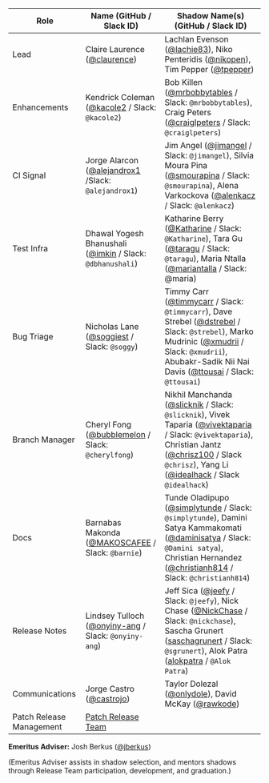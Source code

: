 | **Role** | **Name** (**GitHub / Slack ID**)  | **Shadow Name(s) (GitHub / Slack ID)** |
| ------ | ------ | ------ |
| Lead |  Claire Laurence ([@claurence](https://github.com/claurence)) | Lachlan Evenson ([@lachie83](https://github.com/lachie83)), Niko Penteridis ([@nikopen](https://github.com/nikopen)), Tim Pepper ([@tpepper](https://github.com/tpepper)) |
| Enhancements | Kendrick Coleman ([@kacole2](https://github.com/kacole2) / Slack: `@kacole2`) | Bob Killen ([@mrbobbytables](https://github.com/mrbobbytables) / Slack: `@mrbobbytables`), Craig Peters ([@craiglpeters](https://github.com/craiglpeters) / Slack: `@craiglpeters`) |
| CI Signal | Jorge Alarcon ([@alejandrox1](https://github.com/alejandrox1) /Slack: `@alejandrox1`) | Jim Angel ([@jimangel](https://github.com/jimangel) / Slack: `@jimangel`), Silvia Moura Pina ([@smourapina](https://github.com/smourapina) / Slack: `@smourapina`), Alena Varkockova ([@alenkacz](https://github.com/alenkacz) / Slack: `@alenkacz`) |
| Test Infra | Dhawal Yogesh Bhanushali ([@imkin](https://github.com/imkin) / Slack: `@dbhanushali`) | Katharine Berry ([@Katharine](https://github.com/Katharine) / Slack: `@Katharine`), Tara Gu ([@taragu](http://github.com/taragu) / Slack: `@taragu`), Maria Ntalla ([@mariantalla](https://github.com/mariantalla) / Slack: @maria)|
| Bug Triage | Nicholas Lane ([@soggiest](https://github.com/soggiest) / Slack: `@soggy`) | Timmy Carr ([@timmycarr](https://github.com/timmycarr) / Slack: `@timmycarr`), Dave Strebel ([@dstrebel](https://github.com/dstrebel) / Slack: `@strebel`), Marko Mudrinic ([@xmudrii](https://github.com/xmudrii) / Slack: `@xmudrii`), Abubakr-Sadik Nii Nai Davis ([@ttousai](https://github.com/ttousai) / Slack: `@ttousai`) |
| Branch Manager | Cheryl Fong ([@bubblemelon](https://github.com/bubblemelon) / Slack: `@cherylfong`) | Nikhil Manchanda ([@slicknik](https://github.com/slicknik) / Slack: `@slicknik`), Vivek Taparia ([@vivektaparia](https://github.com/vivektaparia) / Slack: `@vivektaparia`), Christian Jantz ([@chrisz100](https://github.com/chrisz100) / Slack `@chrisz`), Yang Li ([@idealhack](https://github.com/idealhack) / Slack `@idealhack`) |
| Docs | Barnabas Makonda ([@MAKOSCAFEE](https://github.com/MAKOSCAFEE) / Slack: `@barnie`) | Tunde Oladipupo ([@simplytunde](https://github.com/simplytunde) / Slack: `@simplytunde`), Damini Satya Kammakomati ([@daminisatya](https://github.com/daminisatya) / Slack: `@Damini satya`), Christian Hernandez ([@christianh814](https://github.com/christianh814) / Slack: `@christianh814`) |
| Release Notes | Lindsey Tulloch ([@onyiny-ang](https://github.com/onyiny-ang) / Slack: `@onyiny-ang`) | Jeff Sica ([@jeefy](https://github.com/jeefy) / Slack: `@jeefy`), Nick Chase ([@NickChase](https://github.com/NickChase) / Slack: `@nickchase`), Sascha Grunert ([saschagrunert](https://github.com/saschagrunert) / Slack: `@sgrunert`), Alok Patra ([alokpatra](https://github.com/alokpatra) / `@Alok Patra`)|
| Communications | Jorge Castro ([@castrojo](https://github.com/castrojo)) | Taylor Dolezal ([@onlydole](https://github.com/onlydole)), David McKay ([@rawkode](https://github.com/rawkode))|
| Patch Release Management | [Patch Release Team](https://github.com/orgs/kubernetes/teams/patch-release-team) |


**Emeritus Adviser:** Josh Berkus ([@jberkus](https://github.com/jberkus))

(Emeritus Adviser assists in shadow selection, and mentors shadows through Release Team participation, development, and graduation.)
